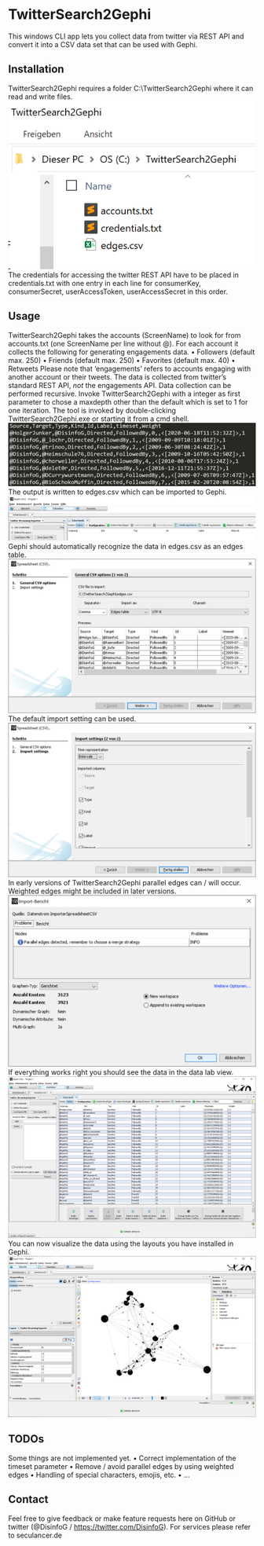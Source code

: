 # TwitterSearch2Gephi
This windows CLI app lets you collect data from twitter via REST API and convert it into a CSV data set that can be used with Gephi.

## Installation
TwitterSearch2Gephi requires a folder C:\TwitterSearch2Gephi where it can read and write files.
![x](githubimg01.png)
The credentials for accessing the twitter REST API have to be placed in credentials.txt with one entry in each line for consumerKey, consumerSecret, userAccessToken, userAccessSecret in this order.
## Usage
TwitterSearch2Gephi takes the accounts (ScreenName) to look for from accounts.txt (one ScreenName per line without @). For each account it collects the following for generating engagements data.
•	Followers (default max. 250)
•	Friends (default max. 250)
•	Favorites (default max. 40)
•	Retweets
Please note that ‘engagements’ refers to accounts engaging with another account or their tweets. The data is collected from twitter’s standard REST API, _not_ the engagements API.
Data collection can be performed recursive. Invoke TwitterSearch2Gephi with a integer as first parameter to chose a maxdepth other than the default which is set to 1 for one iteration.
The tool is invoked by double-clicking TwitterSearch2Gephi.exe or starting it from a cmd shell.
![x](githubimg02.png)
The output is written to edges.csv which can be imported to Gephi.
![x](githubimg03.png)
Gephi should automatically recognize the data in edges.csv as an edges table.
![x](githubimg04.png)
The default import setting can be used.
![x](githubimg05.png)
In early versions of TwitterSearch2Gephi parallel edges can / will occur. Weighted edges might be included in later versions.
![x](githubimg06.png)
If everything works right you should see the data in the data lab view.
![x](githubimg07.png)
You can now visualize the data using the layouts you have installed in Gephi.
![x](githubimg08.png)
## TODOs
Some things are not implemented yet.
•	Correct implementation of the timeset parameter
•	Remove / avoid parallel edges by using weighted edges
•	Handling of special characters, emojis, etc.
•	…
## Contact
Feel free to give feedback or make feature requests here on GitHub or twitter (@DisinfoG / https://twitter.com/DisinfoG).
For services please refer to seculancer.de
